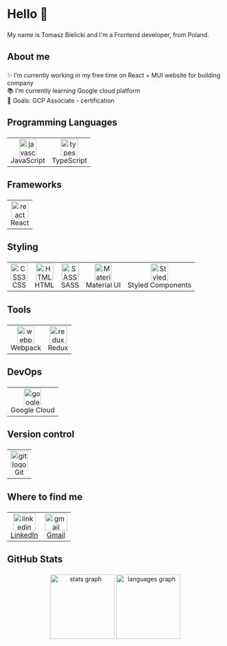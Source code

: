 <h1 align="left">Hello 👋</h1>

###

<p align="left">My name is Tomasz Bielicki and I'm a Frontend developer, from Poland.</p>

###

<h2 align="left">About me</h2>

###

<p align="left">✨ I’m currently working in my free time on React + MUI website for building company<br>📚 I'm currently learning Google cloud platform<br>🎯 Goals: GCP Associate - certification</p>

###

<h2 align="left">Programming Languages</h2>

###

<div align="left">
  <table style="border: 0; border-spacing: 0; border-collapse: collapse;">
    <tr>
      <td align="center">
        <img src="https://cdn.jsdelivr.net/gh/devicons/devicon/icons/javascript/javascript-original.svg" height="40" alt="javascript logo" /><br>JavaScript
      </td>
      <td align="center">
        <img src="https://cdn.jsdelivr.net/gh/devicons/devicon/icons/typescript/typescript-original.svg" height="40" alt="typescript logo" /><br>TypeScript
      </td>
    </tr>
  </table>
</div>

###

<h2 align="left">Frameworks</h2>

###

<div align="left">
  <table style="border: 0; border-spacing: 0; border-collapse: collapse;">
    <tr>
      <td align="center">
        <img src="https://cdn.jsdelivr.net/gh/devicons/devicon/icons/react/react-original.svg" height="40" alt="react logo" /><br>React
      </td>
    </tr>
  </table>
</div>

###

<h2 align="left">Styling</h2>

###

<div align="left">
  <table style="border: 0; border-spacing: 0; border-collapse: collapse;">
    <tr>
      <td align="center" >
        <img src="https://cdn.jsdelivr.net/gh/devicons/devicon/icons/css3/css3-original.svg" height="40" alt="CSS3 logo" /><br>CSS
      </td>
      <td align="center">
        <img src="https://cdn.jsdelivr.net/gh/devicons/devicon/icons/html5/html5-original.svg" height="40" alt="HTML5 logo" /><br>HTML
      </td>
      <td align="center">
        <img src="https://cdn.jsdelivr.net/gh/devicons/devicon/icons/sass/sass-original.svg" height="40" alt="SASS logo" /><br>SASS
      </td>
      <td align="center">
        <img src="https://cdn.jsdelivr.net/gh/devicons/devicon/icons/materialui/materialui-original.svg" height="40" alt="Material UI logo" /><br>Material UI
      </td>
      <td align="center">
        <img src="https://skillicons.dev/icons?i=styledcomponents" height="40" alt="Styled Components logo" /><br>Styled Components
      </td>
    </tr>
  </table>
</div>



###

<h2 align="left">Tools</h2>

###

<div align="left">
  <table style="border: 0; border-spacing: 0; border-collapse: collapse;">
    <tr>
      <td align="center">
        <img src="https://cdn.jsdelivr.net/gh/devicons/devicon/icons/webpack/webpack-original.svg" height="40" alt="webpack logo" /><br>Webpack
      </td>
      <td align="center">
        <img src="https://cdn.jsdelivr.net/gh/devicons/devicon/icons/redux/redux-original.svg" height="40" alt="redux logo" /><br>Redux
      </td>
    </tr>
  </table>
</div>

###

<h2 align="left">DevOps</h2>

###

<div align="left">
  <table style="border: 0; border-spacing: 0; border-collapse: collapse;">
    <tr>
      <td align="center">
        <img src="https://cdn.jsdelivr.net/gh/devicons/devicon/icons/googlecloud/googlecloud-original.svg" height="40" alt="googlecloud logo" /><br>Google Cloud
      </td>
    </tr>
  </table>
</div>

###

<h2 align="left">Version control</h2>

###

<div align="left">
  <table style="border: 0; border-spacing: 0; border-collapse: collapse;">
    <tr>
      <td align="center">
        <img src="https://cdn.jsdelivr.net/gh/devicons/devicon/icons/git/git-original.svg" height="40" alt="git logo" /><br>Git
      </td>
    </tr>
  </table>
</div>

###
<h2 align="left">Where to find me</h2>

###

<div align="left">
  <table style="border: 0; border-spacing: 0; border-collapse: collapse;">
    <tr>
      <td align="center">
        <a href="https://www.linkedin.com/in/tomasz-bielicki-b7703319b/" target="_blank">
          <img src="https://raw.githubusercontent.com/maurodesouza/profile-readme-generator/master/src/assets/icons/social/linkedin/default.svg" width="52" height="40" alt="linkedin logo" /><br>LinkedIn
        </a>
      </td>
      <td align="center">
        <a href="mailto:tomasz.bielicki@gmail.com" target="_blank">
          <img src="https://raw.githubusercontent.com/maurodesouza/profile-readme-generator/master/src/assets/icons/social/gmail/default.svg" width="52" height="40" alt="gmail logo" /><br>Gmail
        </a>
      </td>
    </tr>
  </table>
</div>


###

<h2 align="left">GitHub Stats</h2>

###

<div align="center">
  <img src="https://github-readme-stats.vercel.app/api?username=tomaszbielicki&hide_title=false&hide_rank=true&show_icons=true&include_all_commits=true&count_private=true&disable_animations=false&theme=tokyonight&locale=en&hide_border=false&order=1" height="150" alt="stats graph"  />
  <img src="https://github-readme-stats.vercel.app/api/top-langs?username=tomaszbielicki&locale=en&hide_title=false&layout=compact&card_width=320&langs_count=5&theme=tokyonight&hide_border=false&order=2" height="150" alt="languages graph"  />
</div>

###
